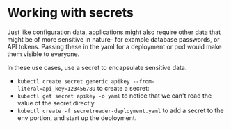 # Working with secrets

Just like configuration data, applications might also require other data that might be of more sensitive in nature- for example database passwords, or API tokens. 
Passing these in the yaml for a deployment or pod would make them visible to everyone.

In these use cases, use a secret to encapsulate sensitive data.

* `kubectl create secret generic apikey --from-literal=api_key=123456789` to create a secret:
* `kubectl get secret apikey -o yaml` to notice that we can't read the value of the secret directly
* `kubectl create -f secretreader-deployment.yaml` to add a secret to the env portion, and start up the deployment.
